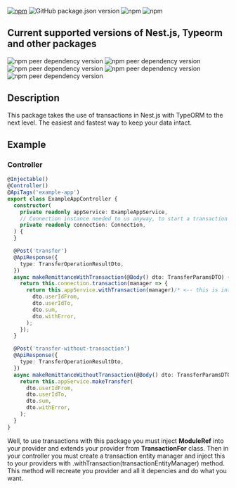 [![npm](https://img.shields.io/npm/v/nest-transact)](https://www.npmjs.com/package/nest-transact)
![GitHub package.json version](https://img.shields.io/github/package-json/v/alphamikle/nest_transact?label=GitHub%20Version)
![npm](https://img.shields.io/npm/dw/nest-transact?label=Downloads%20per%20week)
![npm](https://img.shields.io/npm/dt/nest-transact?label=Total%20downloads)

## Current supported versions of Nest.js, Typeorm and other packages

![npm peer dependency version](https://img.shields.io/npm/dependency-version/nest-transact/peer/@nestjs/common)
![npm peer dependency version](https://img.shields.io/npm/dependency-version/nest-transact/peer/typeorm)
![npm peer dependency version](https://img.shields.io/npm/dependency-version/nest-transact/peer/@nestjs/core)
![npm peer dependency version](https://img.shields.io/npm/dependency-version/nest-transact/peer/reflect-metadata)
![npm peer dependency version](https://img.shields.io/npm/dependency-version/nest-transact/peer/rxjs)


## Description

This package takes the use of transactions in Nest.js with TypeORM to the next level. The easiest and fastest way to keep your data intact.

## Example

### Controller

```ts
@Injectable()
@Controller()
@ApiTags('example-app')
export class ExampleAppController {
  constructor(
    private readonly appService: ExampleAppService,
    // Connection instance needed to us anyway, to start a transaction
    private readonly connection: Connection,
  ) {
  }

  @Post('transfer')
  @ApiResponse({
    type: TransferOperationResultDto,
  })
  async makeRemittanceWithTransaction(@Body() dto: TransferParamsDTO) {
    return this.connection.transaction(manager => {
      return this.appService.withTransaction(manager)/* <-- this is interesting new thing */.makeTransfer(
        dto.userIdFrom,
        dto.userIdTo,
        dto.sum,
        dto.withError,
      );
    });
  }

  @Post('transfer-without-transaction')
  @ApiResponse({
    type: TransferOperationResultDto,
  })
  async makeRemittanceWithoutTransaction(@Body() dto: TransferParamsDTO) {
    return this.appService.makeTransfer(
      dto.userIdFrom,
      dto.userIdTo,
      dto.sum,
      dto.withError,
    );
  }
}

```

Well, to use transactions with this package you must inject **ModuleRef** into your
provider and extends your provider from **TransactionFor** class. Then in your
controller you must create a transaction entity manager and inject this to your
providers with .withTransaction(transactionEntityManager) method. This method will
recreate you provider and all it depencies and do what you want.
